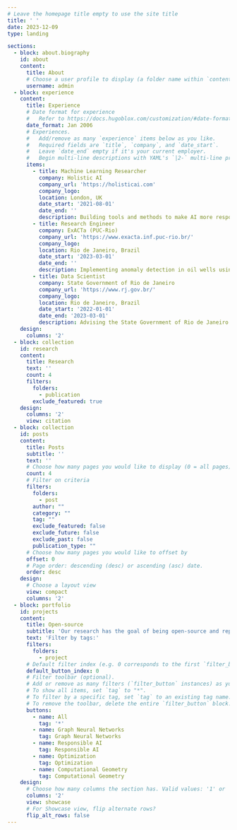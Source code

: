 ```yaml
---
# Leave the homepage title empty to use the site title
title: ' '
date: 2023-12-09
type: landing

sections:
  - block: about.biography
    id: about
    content:
      title: About
      # Choose a user profile to display (a folder name within `content/authors/`)
      username: admin
  - block: experience
    content:
      title: Experience
      # Date format for experience
      #   Refer to https://docs.hugoblox.com/customization/#date-format
      date_format: Jan 2006
      # Experiences.
      #   Add/remove as many `experience` items below as you like.
      #   Required fields are `title`, `company`, and `date_start`.
      #   Leave `date_end` empty if it's your current employer.
      #   Begin multi-line descriptions with YAML's `|2-` multi-line prefix.
      items:
        - title: Machine Learning Researcher
          company: Holistic AI
          company_url: 'https://holisticai.com'
          company_logo: 
          location: London, UK
          date_start: '2021-08-01'
          date_end: ''
          description: Building tools and methods to make AI more responsible in main two areas - bias measuring & mitigation and explainability     
        - title: Research Engineer
          company: ExACTa (PUC-Rio)
          company_url: 'https://www.exacta.inf.puc-rio.br/'
          company_logo: 
          location: Rio de Janeiro, Brazil
          date_start: '2023-03-01'
          date_end: ''
          description: Implementing anomaly detection in oil wells using unsupervised algorithms
        - title: Data Scientist
          company: State Government of Rio de Janeiro
          company_url: 'https://www.rj.gov.br/'
          company_logo: 
          location: Rio de Janeiro, Brazil
          date_start: '2022-01-01'
          date_end: '2023-03-01'
          description: Advising the State Government of Rio de Janeiro on data science projects
    design:
      columns: '2'
  - block: collection
    id: research
    content:
      title: Research
      text: ''
      count: 4
      filters:
        folders:
          - publication
        exclude_featured: true
    design:
      columns: '2'
      view: citation
  - block: collection
    id: posts
    content:
      title: Posts
      subtitle: ''
      text: ''
      # Choose how many pages you would like to display (0 = all pages)
      count: 4
      # Filter on criteria
      filters:
        folders:
          - post
        author: ""
        category: ""
        tag: ""
        exclude_featured: false
        exclude_future: false
        exclude_past: false
        publication_type: ""
      # Choose how many pages you would like to offset by
      offset: 0
      # Page order: descending (desc) or ascending (asc) date.
      order: desc
    design:
      # Choose a layout view
      view: compact
      columns: '2'
  - block: portfolio
    id: projects
    content:
      title: Open-source
      subtitle: 'Our research has the goal of being open-source and reproducible. Check out some of individial and co-authored projects. I am pythonist, so most of them are written in Python.'
      text: 'Filter by tags:'
      filters:
        folders:
          - project
      # Default filter index (e.g. 0 corresponds to the first `filter_button` instance below).
      default_button_index: 0
      # Filter toolbar (optional).
      # Add or remove as many filters (`filter_button` instances) as you like.
      # To show all items, set `tag` to "*".
      # To filter by a specific tag, set `tag` to an existing tag name.
      # To remove the toolbar, delete the entire `filter_button` block.
      buttons:
        - name: All
          tag: '*'
        - name: Graph Neural Networks
          tag: Graph Neural Networks
        - name: Responsible AI
          tag: Responsible AI
        - name: Optimization
          tag: Optimization
        - name: Computational Geometry
          tag: Computational Geometry
    design:
      # Choose how many columns the section has. Valid values: '1' or '2'.
      columns: '2'
      view: showcase
      # For Showcase view, flip alternate rows?
      flip_alt_rows: false
---
```

